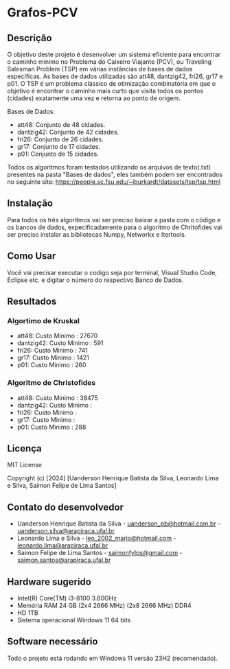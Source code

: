 # Grafos-PCV

## Descrição
O objetivo deste projeto é desenvolver um sistema eficiente para encontrar o caminho mínimo no Problema do Caixeiro Viajante (PCV), ou Traveling Salesman Problem (TSP) em várias instâncias de bases de dados específicas. As bases de dados utilizadas são att48, dantzig42, fri26, gr17 e p01. O TSP é um problema clássico de otimização combinatória em que o objetivo é encontrar o caminho mais curto que visita todos os pontos (cidades) exatamente uma vez e retorna ao ponto de origem.

Bases de Dados:

* att48:     Conjunto de 48 cidades.
* dantzig42: Conjunto de 42 cidades.
* fri26:     Conjunto de 26 cidades.
* gr17:      Conjunto de 17 cidades.
* p01:       Conjunto de 15 cidades.

Todos os algoritmos foram testados utilizando os arquivos de texto(.txt) presentes na pasta "Bases de dados", eles também podem ser encontrados no seguinte site:
https://people.sc.fsu.edu/~jburkardt/datasets/tsp/tsp.html

## Instalação
Para todos os três algoritmos vai ser preciso baixar a pasta com o código e os bancos de dados, expecificadamente para o algoritmo de Chritofides vai ser preciso instalar as bibliotecas Numpy, Networkx e Itertools.

## Como Usar
Você vai precisar executar o codigo seja por terminal, Visual Studio Code, Eclipse etc. e digitar o número do respectivo Banco de Dados.

## Resultados
### Algortimo de Kruskal

* att48:     Custo Minimo : 27670
* dantzig42: Custo Minimo : 591
* fri26:     Custo Minimo : 741
* gr17:      Custo Minimo : 1421
* p01:       Custo Minimo : 260

### Algoritmo de Christofides

* att48:     Custo Minimo : 38475
* dantzig42: Custo Minimo :
* fri26:     Custo Minimo :
* gr17:      Custo Minimo :
* p01:       Custo Minimo : 288

## Licença
MIT License

Copyright (c) [2024] [Uanderson Henrique Batista da Silva, Leonardo Lima e Silva, Saimon Felipe de Lima Santos]


## Contato do desenvolvedor
* Uanderson Henrique Batista da Silva - uanderson_pb@hotmail.com.br - uanderson.silva@arapiraca.ufal.br
* Leonardo Lima e Silva - leo_2002_mario@hotmail.com - leonardo.lima@arapiraca.ufal.br
* Saimon Felipe de Lima Santos - saimonfylps@gmail.com - saimon.santos@arapiraca.ufal.br

## Hardware sugerido
* Intel(R) Core(TM) i3-8100 3.60GHz
* Memória RAM 24 GB (2x4 2666 MHz) (2x8 2666 MHz) DDR4
* HD 1TB
* Sistema operacional Windows 11 64 bits

## Software necessário
Todo o projeto está rodando em Windows 11 versão 23H2 (recomendado).
